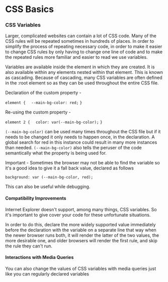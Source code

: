 # CSS Basics

### CSS Variables
Larger, complicated websites can contain a lot of CSS code. Many of the CSS rules will be repeated sometimes in hundreds of places. In order to simplify the process of repeating necessary code, in order to make it easier to change CSS rules by only having to change one line of code and to make the repeated rules more familiar and easier to read we use variables.

Variables are available inside the element in which they are created. It is also available within any elements nested within that element. This is known as cascading. Because of cascading, many CSS variables are often defined in the :root element so as they can be used throughout the entire CSS file.

Declaration of the custom property - 

`element {`
`  --main-bg-color: red;`
`}`

Re-using the custom property - 

`element 2 {`
`  color: var(--main-bg-color);`
`}`

`(--main-bg-color)` can be used many times throughout the CSS file but if it needs to be changed it only needs to happen once, in the declaration. A global search for red in this instance could result in many more instances than needed. `(--main-bg-color)` also tells the peruser of the code semantically what the property is being used for.

Important - Sometimes the browser may not be able to find the variable so it's a good idea to give it a fall back value, declared as follows

`background: var (--main-bg-color, red);`

This can also be useful while debugging.

#### Compatibility Improvements

Internet Explorer doesn't support, among many things, CSS variables. So it's important to give cover your code for these unfortunate situations.

In order to do this, declare the more widely supported value immediately before the declaration with the variable on a separate line that way when the newer browser runs both, it will render the latter of the two values, the more desirable one, and older browsers will render the first rule, and skip the rule they can't run.

#### Interactions with Media Queries

You can also change the values of CSS variables with media queries just like you can regularly declared variables